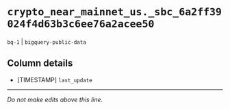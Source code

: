 # `crypto_near_mainnet_us._sbc_6a2ff39024f4d63b3c6ee76a2acee50`
`bq-1` | `bigquery-public-data`

## Column details
* [TIMESTAMP] `last_update`

-------------------------------------------------------------------------------
*Do not make edits above this line.*
